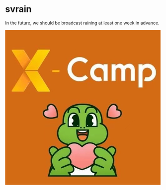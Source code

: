 # svrain

In the future, we should be broadcast raining at least one week in advance.

<img title="x-cam" src="xcamp.jpeg">
